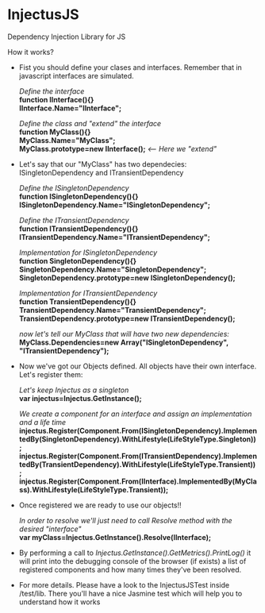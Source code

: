 InjectusJS
==========

Dependency Injection Library for JS

How it works?

- Fist you should define your clases and interfaces. Remember that in javascript interfaces are simulated.

  *Define the interface*  
  **function IInterface(){}**  
  **IInterface.Name="IInterface";**
  
  *Define the class and "extend" the interface*  
  **function MyClass(){}**  
  **MyClass.Name="MyClass";**  
  **MyClass.prototype=new IInterface();** *<-- Here we "extend"*
  
  
- Let's say  that our "MyClass" has two dependecies: ISingletonDependency and ITransientDependency
  
  *Define the ISingletonDependency*  
  **function ISingletonDependency(){}**  
  **ISingletonDependency.Name="ISingletonDependency";**  
    
  *Define the ITransientDependency*  
  **function ITransientDependency(){}**  
  **ITransientDependency.Name="ITransientDependency";**  
    
  *Implementation for ISingletonDependency*  
  **function SingletonDependency(){}**  
  **SingletonDependency.Name="SingletonDependency";**  
  **SingletonDependency.prototype=new ISingletonDependency();**  
    
  *Implementation for ITransientDependency*  
  **function TransientDependency(){}**  
  **TransientDependency.Name="TransientDependency";**  
  **TransientDependency.prototype=new ITransientDependency();**  
    
  *now let's  tell our MyClass that will have two new dependencies:*  
  **MyClass.Dependencies=new Array("ISingletonDependency", "ITransientDependency");**
  
    
- Now we've got our Objects defined. All objects have their own interface. Let's register them:

  *Let's keep Injectus as a singleton*  
  **var injectus=Injectus.GetInstance();**  
    
  *We create a component for an interface and assign an implementation and a life time*  
  **injectus.Register(Component.From(ISingletonDependency).ImplementedBy(SingletonDependency).WithLifestyle(LifeStyleType.Singleton));**  
  **injectus.Register(Component.From(ITransientDependency).ImplementedBy(TransientDependency).WithLifestyle(LifeStyleType.Transient));**  
  **injectus.Register(Component.From(IInterface).ImplementedBy(MyClass).WithLifestyle(LifeStyleType.Transient));**
  

- Once registered we are ready to use our objects!!
  
  *In order to resolve we'll just need to call Resolve method with the desired "interface"*  
  **var myClass=Injectus.GetInstance().Resolve(IInterface);**  
  
- By performing a call to *Injectus.GetInstance().GetMetrics().PrintLog()* it will print into the debugging console of the browser (if exists) a list of registered components and how many times they've been resolved.
  
- For more details. Please have a look to the InjectusJSTest inside /test/lib. There you'll have a nice Jasmine test which will help you to understand how it works

